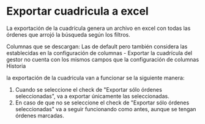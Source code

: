 # Exportar cuadricula a excel

La exportación de la cuadrícula genera un archivo en excel con todas las órdenes que arrojó la búsqueda según los filtros.

Columnas que se descargan: Las de default pero también considera las establecidas en la configuración de columnas - Exportar la cuadrícula del gestor no cuenta con los mismos campos que la configuración de columnas  Historia

la exportación de la cuadricula van a funcionar se la siguiente manera:

1. Cuando se seleccione el check de "Exportar sólo órdenes seleccionadas", va a exportar únicamente las seleccionadas.
2. En caso de que no se seleccione el check de "Exportar sólo órdenes seleccionadas" va a seguir funcionando como antes, aunque se tengan órdenes marcadas.